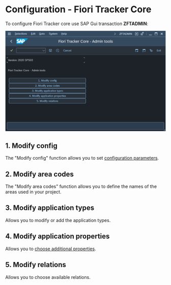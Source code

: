 # Configuration - Fiori Tracker Core

To configure Fiori Tracker core use SAP Gui transaction **ZFTADMIN**:

![](res/zftadmin.png)

## 1.  Modify config

The "Modify config" function allows you to set [configuration parameters](conf-params.md).

## 2.  Modify area codes

The "Modify area codes" function allows you to define the names of the areas used in your project.

## 3.  Modify application types

Allows you to modify or add the application types.

## 4. Modify application properties

Allows you to [choose additional properties](../apps-prop-conf.md). 

## 5. Modify relations

Allows you to choose available relations. 
